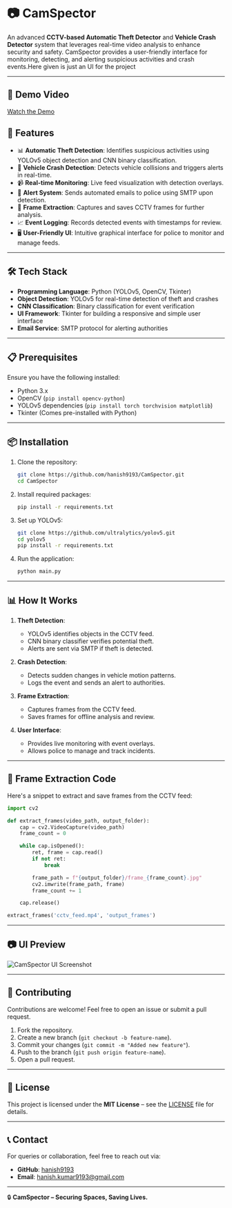 # 📷 CamSpector

An advanced **CCTV-based Automatic Theft Detector** and **Vehicle Crash Detector** system that leverages real-time video analysis to enhance security and safety. CamSpector provides a user-friendly interface for monitoring, detecting, and alerting suspicious activities and crash events.Here given is just an UI for the project

---
## 🎥 Demo Video

[Watch the Demo](SAMPLE.mp4)


## 🚀 Features

- 📊 **Automatic Theft Detection**: Identifies suspicious activities using YOLOv5 object detection and CNN binary classification.
- 🚗 **Vehicle Crash Detection**: Detects vehicle collisions and triggers alerts in real-time.
- 📹 **Real-time Monitoring**: Live feed visualization with detection overlays.
- 🔔 **Alert System**: Sends automated emails to police using SMTP upon detection.
- 📸 **Frame Extraction**: Captures and saves CCTV frames for further analysis.
- 📈 **Event Logging**: Records detected events with timestamps for review.
- 🖥️ **User-Friendly UI**: Intuitive graphical interface for police to monitor and manage feeds.

---

## 🛠️ Tech Stack

- **Programming Language**: Python (YOLOv5, OpenCV, Tkinter)
- **Object Detection**: YOLOv5 for real-time detection of theft and crashes
- **CNN Classification**: Binary classification for event verification
- **UI Framework**: Tkinter for building a responsive and simple user interface
- **Email Service**: SMTP protocol for alerting authorities

---

## 📋 Prerequisites

Ensure you have the following installed:

- Python 3.x
- OpenCV (`pip install opencv-python`)
- YOLOv5 dependencies (`pip install torch torchvision matplotlib`)
- Tkinter (Comes pre-installed with Python)

---

## 📦 Installation

1. Clone the repository:

    ```bash
    git clone https://github.com/hanish9193/CamSpector.git
    cd CamSpector
    ```

2. Install required packages:

    ```bash
    pip install -r requirements.txt
    ```

3. Set up YOLOv5:

    ```bash
    git clone https://github.com/ultralytics/yolov5.git
    cd yolov5
    pip install -r requirements.txt
    ```

4. Run the application:

    ```bash
    python main.py
    ```

---

## 📊 How It Works

1. **Theft Detection**:
   - YOLOv5 identifies objects in the CCTV feed.
   - CNN binary classifier verifies potential theft.
   - Alerts are sent via SMTP if theft is detected.

2. **Crash Detection**:
   - Detects sudden changes in vehicle motion patterns.
   - Logs the event and sends an alert to authorities.

3. **Frame Extraction**:
   - Captures frames from the CCTV feed.
   - Saves frames for offline analysis and review.

4. **User Interface**:
   - Provides live monitoring with event overlays.
   - Allows police to manage and track incidents.

---

## 📸 Frame Extraction Code

Here's a snippet to extract and save frames from the CCTV feed:

```python
import cv2

def extract_frames(video_path, output_folder):
    cap = cv2.VideoCapture(video_path)
    frame_count = 0

    while cap.isOpened():
        ret, frame = cap.read()
        if not ret:
            break

        frame_path = f"{output_folder}/frame_{frame_count}.jpg"
        cv2.imwrite(frame_path, frame)
        frame_count += 1

    cap.release()

extract_frames('cctv_feed.mp4', 'output_frames')
```

---

## 📷 UI Preview

![CamSpector UI Screenshot](assets/ui_preview.png)

---

## 🤝 Contributing

Contributions are welcome! Feel free to open an issue or submit a pull request.

1. Fork the repository.
2. Create a new branch (`git checkout -b feature-name`).
3. Commit your changes (`git commit -m "Added new feature"`).
4. Push to the branch (`git push origin feature-name`).
5. Open a pull request.

---

## 📄 License

This project is licensed under the **MIT License** – see the [LICENSE](LICENSE) file for details.

---

## 📞 Contact

For queries or collaboration, feel free to reach out via:

- **GitHub**: [hanish9193](https://github.com/hanish9193)
- **Email**: hanish.kumar9193@gmail.com
---

🔒 **CamSpector – Securing Spaces, Saving Lives.**

